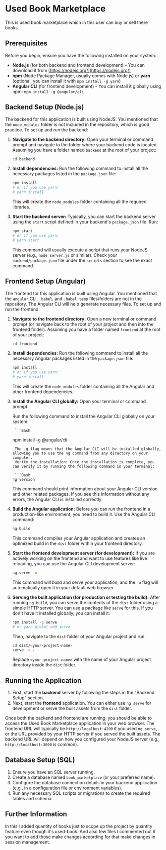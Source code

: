 
# Used Book Marketplace

This is used book marketplace which in this user can buy or sell there books.

## Prerequisites

Before you begin, ensure you have the following installed on your system:

* **Node.js** (for both backend and frontend development) - You can download it from [https://nodejs.org/](https://nodejs.org/)
* **npm** (Node Package Manager, usually comes with Node.js) or **yarn** (optional, you can install it with `npm install -g yarn`)
* **Angular CLI** (for frontend development) - You can install it globally using npm: `npm install -g @angular/cli`

## Backend Setup (Node.js)

The backend for this application is built using NodeJS. You mentioned that the `node_modules` folder is not included in the repository, which is good practice. To set up and run the backend:

1.  **Navigate to the backend directory:**
    Open your terminal or command prompt and navigate to the folder where your backend code is located. Assuming you have a folder named `backend` at the root of your project:
    ```bash
    cd backend
    ```

2.  **Install dependencies:**
    Run the following command to install all the necessary packages listed in the `package.json` file:
    ```bash
    npm install
    # or if you use yarn:
    # yarn install
    ```
    This will create the `node_modules` folder containing all the required libraries.

3.  **Start the backend server:**
    Typically, you can start the backend server using the `start` script defined in your backend's `package.json` file. Run:
    ```bash
    npm start
    # or if you use yarn:
    # yarn start
    ```
    This command will usually execute a script that runs your NodeJS server (e.g., `node server.js` or similar). Check your `backend/package.json` file under the `scripts` section to see the exact command.

## Frontend Setup (Angular)

The frontend for this application is built using Angular. You mentioned that the `angular` CLI, `.babel`, and `.babel.temp` files/folders are not in the repository. The Angular CLI will help generate necessary files. To set up and run the frontend:

1.  **Navigate to the frontend directory:**
    Open a new terminal or command prompt (or navigate back to the root of your project and then into the frontend folder). Assuming you have a folder named `frontend` at the root of your project:
    ```bash
    cd frontend
    ```

2.  **Install dependencies:**
    Run the following command to install all the necessary Angular packages listed in the `package.json` file:
    ```bash
    npm install
    # or if you use yarn:
    # yarn install
    ```
    This will create the `node_modules` folder containing all the Angular and other frontend dependencies.
3. **Install the Angular CLI globally:**
       Open your terminal or command prompt.

      Run the following command to install the Angular CLI globally on your system:

        ```Bash
      npm install -g @angular/cli
    ```
     The -g flag means that the Angular CLI will be installed globally, allowing you to use the ng command from any directory on your computer.
     Verify the installation: Once the installation is complete, you can verify it by running the following command in your terminal:

     ```Bash
    ng version
    ```
    This command should print information about your Angular CLI version and other related packages. If you see this information without any errors, the Angular CLI is 
    installed correctly.
4.  **Build the Angular application:**
    Before you can run the frontend in a production-like environment, you need to build it. Use the Angular CLI command:
    ```bash
    ng build
    ```
    This command compiles your Angular application and creates an optimized build in the `dist` folder within your frontend directory.

5.  **Start the frontend development server (for development):**
    If you are actively working on the frontend and want to use features like live reloading, you can use the Angular CLI development server:
    ```bash
    ng serve -o
    ```
    This command will build and serve your application, and the `-o` flag will automatically open it in your default web browser.

6.  **Serving the built application (for production or testing the build):**
    After running `ng build`, you can serve the contents of the `dist` folder using a simple HTTP server. You can use a package like `serve` for this. If you don't have it 
   installed globally, you can install it:
    ```bash
    npm install -g serve
    # or yarn global add serve
    ```
    Then, navigate to the `dist` folder of your Angular project and run:
    ```bash
    cd dist/<your-project-name>
    serve -s .
    ```
    Replace `<your-project-name>` with the name of your Angular project directory inside the `dist` folder.

## Running the Application

1.  First, start the **backend** server by following the steps in the "Backend Setup" section.
2.  Next, start the **frontend** application. You can either use `ng serve` for development or serve the built assets from the `dist` folder.

Once both the backend and frontend are running, you should be able to access the Used Book Marketplace application in your web browser. The frontend URL will typically be `http://localhost:4200` if you used `ng serve`, or the URL provided by your HTTP server if you served the built assets. The backend URL will depend on how you configured your NodeJS server (e.g., `http://localhost:3000` is common).

## Database Setup (SQL)


1.  Ensure you have an SQL server running.
2.  Create a database named `book_marketplace` (or your preferred name).
3.  Configure the database connection details in your backend application (e.g., in a configuration file or environment variables).
4.  Run any necessary SQL scripts or migrations to create the required tables and schema.

## Further Information
In this I added quantity of books just to scope up the project by quantity feature even though it's used-book. And also few files I commented out if you want to add those make changes according for that make changes in session management.
